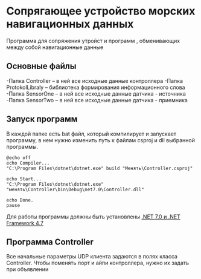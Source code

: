 # Сопрягающее устройство морских навигационных данных

Программа для сопряжения утройст и программ , обменивающих между собой навигационные данные 

## Основные файлы
-Папка Controller – в ней все исходные данные контроллера 
-Папка ProtokolLibraly – библиотека формирования информационного слова
-Папка SensorOne – в ней все исходные данные датчика - источника 
-Папка SensorTwo – в ней все исходные данные датчика - приемника

## Запуск программ 
В каждой папке есть bat файл, который компилирует и запускает программу, в нем нужно изменить путь к файлам csproj и dll выбранной программы.
```
@echo off
echo Compiler...
"C:\Program Files\dotnet\dotnet.exe" build "Менять\Controller.csproj" 

echo Start...
"C:\Program Files\dotnet\dotnet.exe" "менять\Controller\bin\Debug\net7.0\Controller.dll"

echo Done.
pause
```

Для работы программы должны быть установлены [.NET 7.0 и .NET Framework 4.7](https://dotnet.microsoft.com/en-us/download/visual-studio-sdks)


## Программа Controller

Все начальные параметры UDP клиента задаются в полях класса Controller.
Чтобы поменять порт и айпи контроллера, нужно их задать при объявлении 


